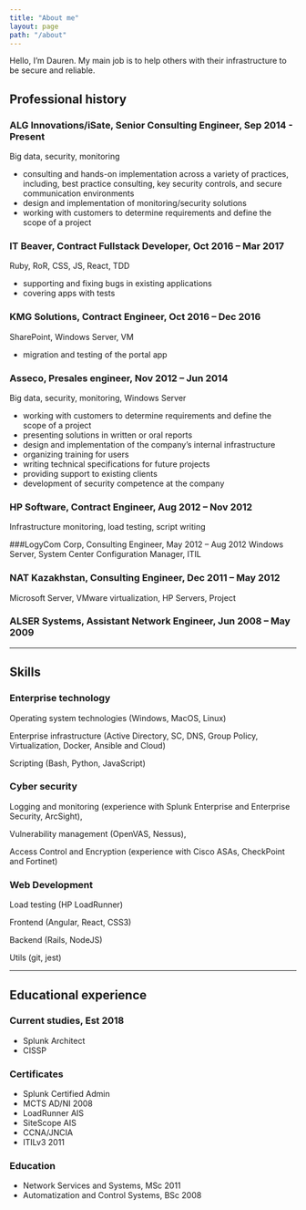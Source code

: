 ```yaml
---
title: "About me"
layout: page
path: "/about"
---
```


Hello, I’m Dauren. My main job is to help others with their infrastructure to be secure and reliable.

## Professional history

### ALG Innovations/iSate, Senior Consulting Engineer, Sep 2014 - Present

Big data, security, monitoring

- consulting and hands-on implementation across a variety of practices, including, best practice consulting, key security controls, and secure communication environments
- design and implementation of monitoring/security solutions
- working with customers to determine requirements and define the scope of a project

### IT Beaver, Contract Fullstack Developer, Oct 2016 – Mar 2017

Ruby, RoR, CSS, JS, React, TDD

- supporting and fixing bugs in existing applications
- covering apps with tests

### KMG Solutions, Contract Engineer, Oct 2016 – Dec 2016

SharePoint, Windows Server, VM

- migration and testing of the portal app

### Asseco, Presales engineer, Nov 2012 – Jun 2014

Big data, security, monitoring, Windows Server

- working with customers to determine requirements and define the scope of a project
- presenting solutions in written or oral reports
- design and implementation of the company’s internal infrastructure
- organizing training for users
- writing technical specifications for future projects
- providing support to existing clients
- development of security competence at the company

### HP Software, Contract Engineer, Aug 2012 – Nov 2012

Infrastructure monitoring, load testing, script writing

###LogyCom Corp, Consulting Engineer, May 2012 – Aug 2012
Windows Server, System Center Configuration Manager, ITIL

### NAT Kazakhstan, Consulting Engineer, Dec 2011 – May 2012

Microsoft Server, VMware virtualization, HP Servers, Project

### ALSER Systems, Assistant Network Engineer, Jun 2008 – May 2009

---

## Skills

<div class="row">
  <div class="col-3">
  <h3>Enterprise technology</h3>

Operating system technologies (Windows, MacOS, Linux)

Enterprise infrastructure (Active Directory, SC, DNS, Group Policy, Virtualization, Docker, Ansible and Cloud)

Scripting (Bash, Python, JavaScript)

  </div>

  <div class="col-3">
  <h3>Cyber security</h3>

Logging and monitoring (experience with Splunk Enterprise and Enterprise Security, ArcSight),

Vulnerability management (OpenVAS, Nessus),

Access Control and Encryption (experience with Cisco ASAs, CheckPoint and Fortinet)

  </div>

  <div class="col-3">
  <h3>Web Development</h3>

Load testing (HP LoadRunner)

Frontend (Angular, React, CSS3)

Backend (Rails, NodeJS)

Utils (git, jest)

  </div>
</div>

---

## Educational experience

<div class="row">
  <div class="col-3">
  <h3>Current studies, Est 2018</h3>
  <ul>
    <li>Splunk Architect</li>
    <li>CISSP</li>
  </ul>
  </div>
  <div class="col-3">
  <h3>Certificates</h3>
    <ul>
      <li>Splunk Certified Admin</li>
      <li>MCTS AD/NI 2008</li>
      <li>LoadRunner AIS</li>
      <li>SiteScope AIS</li>
      <li>CCNA/JNCIA</li>
      <li>ITILv3 2011</li>
    </ul>
  </div>
  <div class="col-3">
    <h3>Education</h3>
    <ul>
      <li>Network Services and Systems, MSc 2011</li>
      <li>Automatization and Control Systems, BSc 2008</li>
    </ul>
  </div>
</div>
